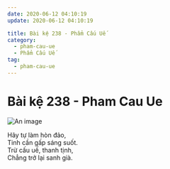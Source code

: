 ```yaml
---
date: 2020-06-12 04:10:19
update: 2020-06-12 04:10:19

title: Bài kệ 238 - Phẩm Cấu Uế
category:
  - pham-cau-ue
  - Phẩm Cấu Uế
tag:
  - pham-cau-ue
---
```


# Bài kệ 238 - Pham Cau Ue

![An image](/img/pham-cau-ue/pham-cau-ue-238.jpg)

Hãy tự làm hòn đảo,<br>Tinh cần gấp sáng suốt.<br>Trừ cấu uế, thanh tịnh,<br>Chẳng trở lại sanh già.<br>

